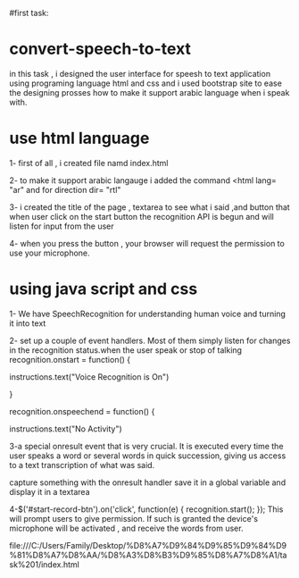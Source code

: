#first task:
# convert-speech-to-text
in this task , i designed the user interface for speesh to text application using programing language html and css and i used bootstrap site to ease the designing prosses how to make it support arabic language when i speak with.
# use html language
1-  first of all , i created file namd index.html

2- to make it support arabic langauge i added the command <html lang= "ar"
and for direction dir= "rtl" 

3- i created the title of the page  , textarea to see what i said  ,and button that when user click on the start button the recognition API is begun and will listen for input from the user

4- when you press the button , your browser will request the permission to use your microphone.

# using java script and css 
1- We have SpeechRecognition for understanding human voice and turning it into text 

2-  set up a couple of event handlers. Most of them simply listen for changes in the recognition status.when the user speak or stop of talking
recognition.onstart = function() {

 instructions.text("Voice Recognition is On")

}

recognition.onspeechend = function() {

 instructions.text("No Activity")
 
 3-a special onresult event that is very crucial. It is executed every time the user speaks a word or several words in quick succession, giving us access to a text transcription of what was said.

capture something with the onresult handler save it in a global variable and display it in a textarea

4-$('#start-record-btn').on('click', function(e) {
  recognition.start();
});
This will prompt users to give permission. If such is granted the device's microphone will be activated , and receive the words from user.

file:///C:/Users/Family/Desktop/%D8%A7%D9%84%D9%85%D9%84%D9%81%D8%A7%D8%AA/%D8%A3%D8%B3%D9%85%D8%A7%D8%A1/task%201/index.html

